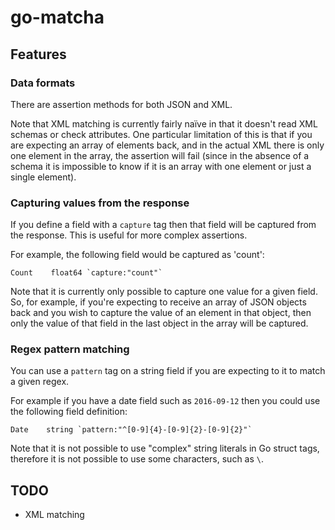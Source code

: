 go-matcha
=========

Features
--------

### Data formats

There are assertion methods for both JSON and XML.

Note that XML matching is currently fairly naïve in that it doesn't read XML schemas or check attributes. One particular limitation of this is that if you are expecting an array of elements back, and in the actual XML there is only one element in the array, the assertion will fail (since in the absence of a schema it is impossible to know if it is an array with one element or just a single element).

### Capturing values from the response

If you define a field with a `capture` tag then that field will be captured from the response. This is useful for more complex assertions.

For example, the following field would be captured as 'count':

```
Count    float64 `capture:"count"`
```

Note that it is currently only possible to capture one value for a given field. So, for example, if you're expecting to receive an array of JSON objects back and you wish to capture the value of an element in that object, then only the value of that field in the last object in the array will be captured.

### Regex pattern matching

You can use a `pattern` tag on a string field if you are expecting to it to match a given regex.

For example if you have a date field such as `2016-09-12` then you could use the following field definition:

```
Date    string `pattern:"^[0-9]{4}-[0-9]{2}-[0-9]{2}"`
```

Note that it is not possible to use "complex" string literals in Go struct tags, therefore it is not possible to use some characters, such as `\`.

TODO
----

- XML matching
